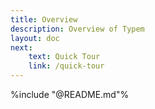 ```yaml
---
title: Overview
description: Overview of Typem
layout: doc
next:
    text: Quick Tour
    link: /quick-tour
---
```


%include "@README.md"%
